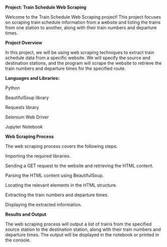 **Project: Train Schedule Web Scraping**

Welcome to the Train Schedule Web Scraping project! This project focuses on scraping train schedule information from a website and listing the trains from one station to another, along with their train numbers and departure times.

**Project Overview**

In this project, we will be using web scraping techniques to extract train schedule data from a specific website. We will specify the source and destination stations, and the program will scrape the website to retrieve the train numbers and departure times for the specified route.

**Languages and Libraries:**

Python 

BeautifulSoup library

Requests library

Selenium Web Driver

Jupyter Notebook

**Web Scraping Process**

The web scraping process covers the following steps:

Importing the required libraries.

Sending a GET request to the website and retrieving the HTML content.

Parsing the HTML content using BeautifulSoup.

Locating the relevant elements in the HTML structure.

Extracting the train numbers and departure times.

Displaying the extracted information.

**Results and Output**

The web scraping process will output a list of trains from the specified source station to the destination station, along with their train numbers and departure times. The output will be displayed in the notebook or printed in the console.
